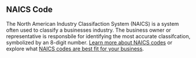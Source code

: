 ## NAICS Code

The North American Industry Classifaction System (NAICS) is a system often used to classify a businesses industry. The business owner or representative is responsbile for identifying the most accurate classifcation, symbolized by an 8-digit number. [Learn more about NAICS codes](https://www.census.gov/programs-surveys/economic-census/guidance/understanding-naics.html) or explore what [NAICS codes are best fit for your business](https://www.naics.com/search/).
